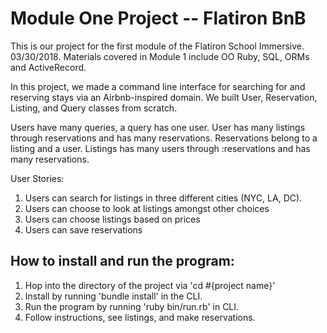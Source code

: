 # Module One Project -- Flatiron BnB 

This is our project for the first module of the Flatiron School Immersive. 03/30/2018. 
Materials covered in Module 1 include OO Ruby, SQL, ORMs and ActiveRecord. 

In this project, we made a command line interface for searching for and reserving stays via an Airbnb-inspired domain. 
We built User, Reservation, Listing, and Query classes from scratch. 

Users have many queries, a query has one user. User has many listings through reservations and has many reservations. Reservations belong to a listing and a user. Listings has many users through :reservations and has many reservations. 

User Stories: 
1) Users can search for listings in three different cities (NYC, LA, DC). 
2) Users can choose to look at listings amongst other choices
3) Users can choose listings based on prices
4) Users can save reservations

## How to install and run the program: 

1) Hop into the directory of the project via 'cd #{project name}' 
1) Install by running 'bundle install' in the CLI. 
2) Run the program by running 'ruby bin/run.rb' in CLI. 
3) Follow instructions, see listings, and make reservations. 

